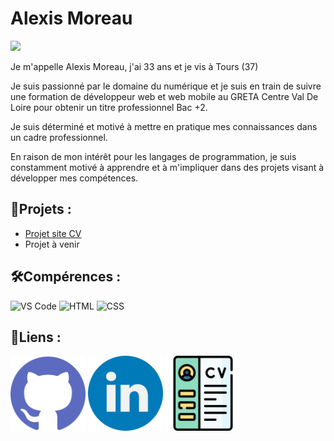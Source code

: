 
# Alexis Moreau
<img src= "https://alexis-moreau.fr/img/PhotoAlexis.jpg" width="150"/>

<br>
<p>Je m'appelle Alexis Moreau, j'ai 33 ans et je vis à Tours (37)

Je suis passionné par le domaine du numérique et je suis en train de suivre une formation de développeur web et web mobile au GRETA Centre Val De Loire pour obtenir un titre professionnel Bac +2.

Je suis déterminé et motivé à mettre en pratique mes connaissances dans un cadre professionnel.

En raison de mon intérêt pour les langages de programmation, je suis constamment motivé à apprendre et à m'impliquer dans des projets visant à développer mes compétences.</p>

## 📄Projets :

<ul>
	<li><a href="https://alexis-moreau.fr/Index.html" target="_blank">Projet site CV</a></li>
	<li>Projet à venir</li>
</ul>

## 🛠️Compérences :

![VS Code](https://img.shields.io/badge/-VS%20Code-007ACC?style=flat&logo=visual-studio-code&logoColor=white)
![HTML](https://img.shields.io/badge/-HTML-E34F26?style=flat&logo=html5&logoColor=white)
![CSS](https://img.shields.io/badge/-CSS-1572B6?style=flat&logo=css3&logoColor=white)

## 🔗Liens :

<a href="https://github.com/Alx-370"><img width=120px src="github.png"></a>
<a href="https://www.linkedin.com/in/alexismoreau37/"><img width=120px src="linkedin.png"></a>
<a href="/profile/CVAlexis_MoreauV3.1.pdf"><img width=120px src="cv.png"></a>


